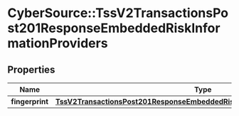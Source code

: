 # CyberSource::TssV2TransactionsPost201ResponseEmbeddedRiskInformationProviders

## Properties
Name | Type | Description | Notes
------------ | ------------- | ------------- | -------------
**fingerprint** | [**TssV2TransactionsPost201ResponseEmbeddedRiskInformationProvidersFingerprint**](TssV2TransactionsPost201ResponseEmbeddedRiskInformationProvidersFingerprint.md) |  | [optional] 


